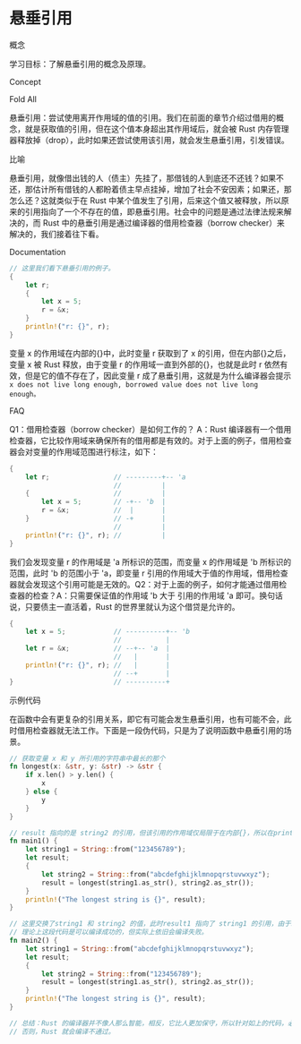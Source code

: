 # 悬垂引用

概念

学习目标：了解悬垂引用的概念及原理。

Concept

Fold All

悬垂引用：尝试使用离开作用域的值的引用。我们在前面的章节介绍过借用的概念，就是获取值的引用，但在这个值本身超出其作用域后，就会被 Rust 内存管理器释放掉（drop），此时如果还尝试使用该引用，就会发生悬垂引用，引发错误。

比喻

悬垂引用，就像借出钱的人（债主）先挂了，那借钱的人到底还不还钱？如果不还，那估计所有借钱的人都盼着债主早点挂掉，增加了社会不安因素；如果还，那怎么还？这就类似于在 Rust 中某个值发生了引用，后来这个值又被释放，所以原来的引用指向了一个不存在的值，即悬垂引用。社会中的问题是通过法律法规来解决的，而 Rust 中的悬垂引用是通过编译器的借用检查器（borrow checker）来解决的，我们接着往下看。

Documentation

```rust
// 这里我们看下悬垂引用的例子。
{
    let r;
    {
        let x = 5;
        r = &x;
    }
    println!("r: {}", r);
}
```

变量 x 的作用域在内部的{}中，此时变量 r 获取到了 x 的引用，但在内部{}之后，变量 x 被 Rust 释放，由于变量 r 的作用域一直到外部的{}，也就是此时 r 依然有效，但是它的值不存在了，因此变量 r 成了悬垂引用，这就是为什么编译器会提示 `x does not live long enough, borrowed value does not live long enough。`

FAQ

Q1：借用检查器（borrow checker）是如何工作的？
A：Rust 编译器有一个借用检查器，它比较作用域来确保所有的借用都是有效的。对于上面的例子，借用检查器会对变量的作用域范围进行标注，如下：

```rust
{
    let r;                // ---------+-- 'a
                          //          |
    {                     //          |
        let x = 5;        // -+-- 'b  |
        r = &x;           //  |       |
    }                     // -+       |
                          //          |
    println!("r: {}", r); //          |
}
```

我们会发现变量 r 的作用域是 'a 所标识的范围，而变量 x 的作用域是 'b 所标识的范围，此时 'b 的范围小于 'a，即变量 r 引用的作用域大于值的作用域，借用检查器就会发现这个引用可能是无效的。Q2：对于上面的例子，如何才能通过借用检查器的检查？A：只需要保证值的作用域 'b 大于 引用的作用域 'a 即可。换句话说，只要债主一直活着，Rust 的世界里就认为这个借贷是允许的。

```rust
{
    let x = 5;            // ----------+-- 'b
                          //           |
    let r = &x;           // --+-- 'a  |
                          //   |       |
    println!("r: {}", r); //   |       |
                          // --+       |
}                         // ----------+
```

示例代码

在函数中会有更复杂的引用关系，即它有可能会发生悬垂引用，也有可能不会，此时借用检查器就无法工作。下面是一段伪代码，只是为了说明函数中悬垂引用的场景。

```rust
// 获取变量 x 和 y 所引用的字符串中最长的那个
fn longest(x: &str, y: &str) -> &str {
    if x.len() > y.len() {
        x
    } else {
        y
    }
}

// result 指向的是 string2 的引用，但该引用的作用域仅局限于在内部{}，所以在println 时 就会发生悬垂引用
fn main1() {
    let string1 = String::from("123456789");
    let result;
    {
        let string2 = String::from("abcdefghijklmnopqrstuvwxyz");
        result = longest(string1.as_str(), string2.as_str());
    }
    println!("The longest string is {}", result);
}

// 这里交换了string1 和 string2 的值，此时result1 指向了 string1 的引用，由于string1的值的作用域大于引用的作用域，
// 理论上这段代码是可以编译成功的，但实际上依旧会编译失败。
fn main2() {
    let string1 = String::from("abcdefghijklmnopqrstuvwxyz");
    let result;
    {
        let string2 = String::from("123456789");
        result = longest(string1.as_str(), string2.as_str());
    }
    println!("The longest string is {}", result);
}

// 总结：Rust 的编译器并不像人那么智能，相反，它比人更加保守，所以针对如上的代码，必须要有明确的机制来标识作用域，
// 否则，Rust 就会编译不通过。
```
